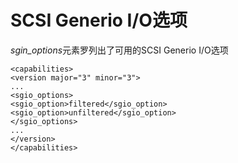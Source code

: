 # SCSI Generio I/O选项

*sgin\_options*元素罗列出了可用的SCSI Generio I/O选项

             
    <capabilities>
    <version major="3" minor="3">
    ...
    <sgio_options>
    <sgio_option>filtered</sgio_option>
    <sgio_option>unfiltered</sgio_option>
    </sgio_options>
    ...
    </version>
    </capabilities>
             
          

